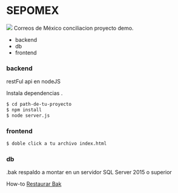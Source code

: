 # SEPOMEX
![](https://www.apestan.com/content_files/case_attached_images/4c2601ffba96d34c0be9a73878c69dd5.jpg?v=7&s=30)
Correos de México conciliacion proyecto demo.

  - backend
  - db
  - frontend

### backend

 restFul api en nodeJS 

Instala dependencias .

```sh
$ cd path-de-tu-proyecto
$ npm install 
$ node server.js
```

### frontend

```sh
$ doble click a tu archivo index.html
```

### db

.bak respaldo a montar en un servidor SQL Server 2015 o superior

How-to [Restaurar Bak](https://www.sqlshack.com/es/respaldar-y-restaurar-una-base-de-datos-sql-server-usando-multiples-archivos/)
